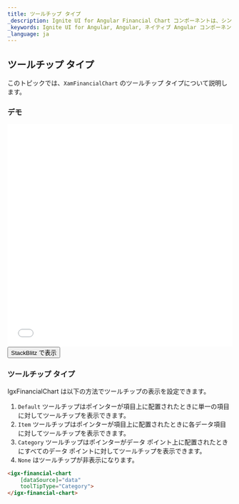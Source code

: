 ```yaml
---
title: ツールチップ タイプ
_description: Ignite UI for Angular Financial Chart コンポーネントは、シンプルで直感的な API を使用してファイナンシャル データを表示します。ユーザーがデータにバインド後、チャートはデータの可視化オプションを複数提供します。
_keywords: Ignite UI for Angular, Angular, ネイティブ Angular コンポーネント スイート, ネイティブ Angular コントロール, ネイティブ Angular コンポーネント, ネイティブ Angular コンポーネント ライブラリ, Angular チャート, Angular チャート コントロール, Angular チャート例, Angular チャート コンポーネント, Angular Financial Chart
_language: ja
---
```


## ツールチップ タイプ

このトピックでは、`XamFinancialChart` のツールチップ タイプについて説明します。

### デモ

<div class="sample-container loading" style="height: 500px">
    <iframe id="financial-chart-tooltip-types-iframe" src='{environment:dvDemosBaseUrl}/charts/financial-chart-tooltip-types' width="100%" height="100%" seamless frameBorder="0" onload="onXPlatSampleIframeContentLoaded(this);"></iframe>
</div>
<div>
    <button data-localize="stackblitz" class="stackblitz-btn"   data-iframe-id="financial-chart-tooltip-types-iframe" data-demos-base-url="{environment:dvDemosBaseUrl}">StackBlitz で表示
    </button>
</div>
<div class="divider--half"></div>

### ツールチップ タイプ

IgxFinancialChart は以下の方法でツールチップの表示を設定できます。

1.  `Default` ツールチップはポインターが項目上に配置されたときに単一の項目に対してツールチップを表示できます。
2.  `Item` ツールチップはポインターが項目上に配置されたときに各データ項目に対してツールチップを表示できます。
3.  `Category` ツールチップはポインターがデータ ポイント上に配置されたときにすべてのデータ ポイントに対してツールチップを表示できます。
4.  `None` はツールチップが非表示になります。

```html
<igx-financial-chart
    [dataSource]="data"
    toolTipType="Category">
</igx-financial-chart>
```
